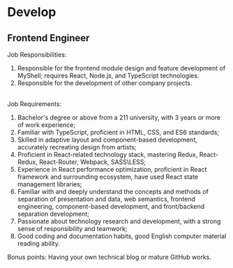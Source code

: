 # Develop

## Frontend Engineer

Job Responsibilities:&#x20;

1. Responsible for the frontend module design and feature development of MyShell; requires React, Node.js, and TypeScript technologies.
2. Responsible for the development of other company projects.

\
Job Requirements:

1. Bachelor's degree or above from a 211 university, with 3 years or more of work experience; &#x20;
2. Familiar with TypeScript, proficient in HTML, CSS, and ES6 standards;
3. Skilled in adaptive layout and component-based development, accurately recreating design from artists;
4. Proficient in React-related technology stack, mastering Redux, React-Redux, React-Router, Webpack, SASS\LESS; &#x20;
5. Experience in React performance optimization, proficient in React framework and surrounding ecosystem, have used React state management libraries;
6. Familiar with and deeply understand the concepts and methods of separation of presentation and data, web semantics, frontend engineering, component-based development, and front/backend separation development;
7. Passionate about technology research and development, with a strong sense of responsibility and teamwork;
8. Good coding and documentation habits, good English computer material reading ability.

Bonus points: Having your own technical blog or mature GitHub works.